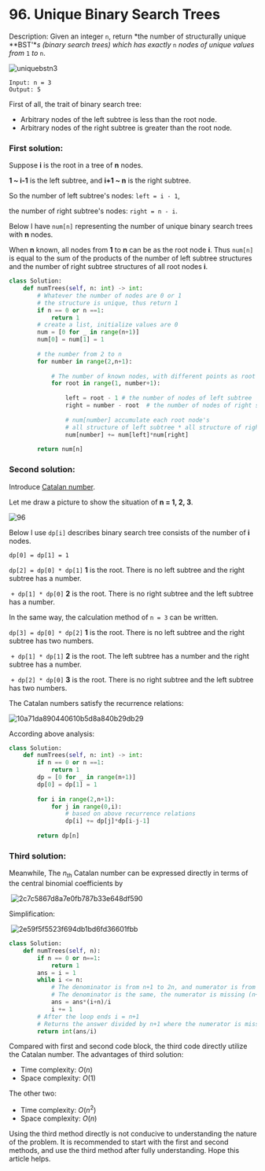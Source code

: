 # 96. Unique Binary Search Trees

Description: Given an integer `n`, return *the number of structurally unique **BST'**s (binary search trees) which has exactly* `n` *nodes of unique values from* `1` *to* `n`.

![uniquebstn3](https://github.com/WANG-ZIHENG/Leetcode/assets/118211037/2171579c-2218-450a-9d08-6edc1c562f68)

```
Input: n = 3
Output: 5
```

First of all, the trait of binary search tree:

* Arbitrary nodes of the left subtree is less than the root node.
* Arbitrary nodes of the right subtree is greater than the root node.



### First solution:

Suppose **i** is the root in a tree of **n** nodes.

**1 ~ i-1** is the left subtree, and **i+1 ~ n** is the right subtree.

So the number of left subtree's nodes: `left = i - 1`, 

the number of right subtree's nodes: `right = n - i`.



Below I have `num[n]` representing the number of unique binary search trees with **n** nodes.

When **n** known, all nodes from **1** to **n**  can be as the root node **i**. Thus `num[n]` is equal to the sum of the products of the number of left subtree structures and the number of right subtree structures of all root nodes **i**.

```python
class Solution:
    def numTrees(self, n: int) -> int:
    	# Whatever the number of nodes are 0 or 1
    	# the structure is unique, thus return 1
        if n == 0 or n ==1:
            return 1
        # create a list, initialize values are 0
        num = [0 for _ in range(n+1)]
        num[0] = num[1] = 1
        
        # the number from 2 to n
        for number in range(2,n+1):
        
        	# The number of known nodes, with different points as root nodes
            for root in range(1, number+1):
            
                left = root - 1 # the number of nodes of left subtree
                right = number - root  # the number of nodes of right subtree
                
                # num[number] accumulate each root node's
          		# all structure of left subtree * all structure of right subtree
                num[number] += num[left]*num[right]
                
        return num[n]
```



### Second solution:

Introduce [Catalan number](https://en.wikipedia.org/wiki/Catalan_number).

Let me draw a picture to show the situation of **n = 1, 2, 3**.

![96](https://github.com/WANG-ZIHENG/Leetcode/assets/118211037/75e171fe-ed66-4d75-8f88-411621f4006f)

Below I use `dp[i]` describes binary search tree consists of the number of **i** nodes.

`dp[0] = dp[1] = 1`

`dp[2] = dp[0] * dp[1]` **1** is the root. There is no left subtree and the right subtree has a number.

​			`+ dp[1] * dp[0]` **2** is the root. There is no right subtree and the left subtree has a number.

In the same way, the calculation method of `n = 3` can be written.

`dp[3] = dp[0] * dp[2]` **1** is the root. There is no left subtree and the right subtree has two numbers.

​		    `+ dp[1] * dp[1]` **2** is the root. The left subtree has a number and the right subtree has a number.

​	        `+ dp[2] * dp[0]` **3** is the root. There is no right subtree and the left subtree has two numbers.

The Catalan numbers satisfy the recurrence relations:

![10a71da890440610b5d8a840b29db29](https://github.com/WANG-ZIHENG/Leetcode/assets/118211037/14cf958f-67f6-44a5-b318-cb04de5644c0)


According above analysis:

```python
class Solution:
    def numTrees(self, n: int) -> int:
        if n == 0 or n ==1:
            return 1
        dp = [0 for _ in range(n+1)]
        dp[0] = dp[1] = 1
        
        for i in range(2,n+1):
            for j in range(0,i):
            	# based on above recurrence relations
                dp[i] += dp[j]*dp[i-j-1]
                
        return dp[n]
```



### Third solution:

Meanwhile, The $n_{th}$ Catalan number can be expressed directly in terms of the central binomial coefficients by 

​                                                          ![2c7c5867d8a7e0fb787b33e648df590](https://github.com/WANG-ZIHENG/Leetcode/assets/118211037/fd946b30-26bb-4353-918c-2a7dd5728a84)


Simplification:

​                                                         ![2e59f5f5523f694db1bd6fd36601fbb](https://github.com/WANG-ZIHENG/Leetcode/assets/118211037/6ca7761b-c3cc-471a-b105-dedad63ea53d)


```python
class Solution:
    def numTrees(self, n):
        if n == 0 or n==1:
            return 1
        ans = i = 1
        while i <= n:
        	# The denominator is from n+1 to 2n, and numerator is from 1 to n.
        	# The denominator is the same, the numerator is missing (n+1).
            ans = ans*(i+n)/i
            i += 1
        # After the loop ends i = n+1
        # Returns the answer divided by n+1 where the numerator is missing 
        return int(ans/i)
```

Compared with first and second code block, the third code directly utilize the Catalan number. The advantages of third solution:

* Time complexity: $O(n)$
* Space complexity: $O(1)$

The other two:

* Time complexity: $O(n^2)$
* Space complexity: $O(n)$



Using the third method directly is not conducive to understanding the nature of the problem. It is recommended to start with the first and second methods, and use the third method after fully understanding. Hope this article helps.
